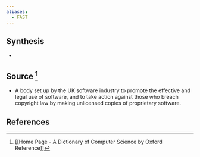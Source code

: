 ```yaml
---
aliases:
  - FAST
---
```

## Synthesis
- 
## Source [^1]
- A body set up by the UK software industry to promote the effective and legal use of software, and to take action against those who breach copyright law by making unlicensed copies of proprietary software.
## References

[^1]: [[Home Page - A Dictionary of Computer Science by Oxford Reference]]
